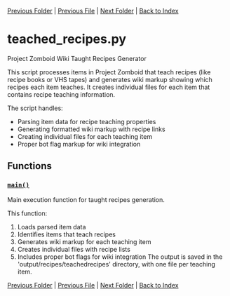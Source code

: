 [Previous Folder](../parser/distribution_container_parser.md) | [Previous File](researchrecipes.md) | [Next Folder](../tiles/named_furniture_filter.md) | [Back to Index](../../index.md)

# teached_recipes.py

Project Zomboid Wiki Taught Recipes Generator

This script processes items in Project Zomboid that teach recipes (like recipe books
or VHS tapes) and generates wiki markup showing which recipes each item teaches.
It creates individual files for each item that contains recipe teaching information.

The script handles:
- Parsing item data for recipe teaching properties
- Generating formatted wiki markup with recipe links
- Creating individual files for each teaching item
- Proper bot flag markup for wiki integration

## Functions

### [`main()`](https://github.com/Vaileasys/pz-wiki_parser/blob/main/scripts/recipes/teached_recipes.py#L22)

Main execution function for taught recipes generation.

This function:
1. Loads parsed item data
2. Identifies items that teach recipes
3. Generates wiki markup for each teaching item
4. Creates individual files with recipe lists
5. Includes proper bot flags for wiki integration
The output is saved in the 'output/recipes/teachedrecipes' directory,
with one file per teaching item.



[Previous Folder](../parser/distribution_container_parser.md) | [Previous File](researchrecipes.md) | [Next Folder](../tiles/named_furniture_filter.md) | [Back to Index](../../index.md)
